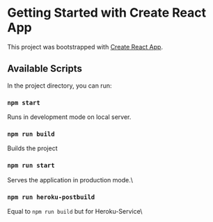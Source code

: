 # Getting Started with Create React App

This project was bootstrapped with [Create React App](https://github.com/facebook/create-react-app).

## Available Scripts

In the project directory, you can run:

### `npm start`
Runs in development mode on local server. 

### `npm run build`
Builds the project 

### `npm run start`
Serves the application in production mode.\

### `npm run heroku-postbuild`
Equal to `npm run build` but for Heroku-Service\
